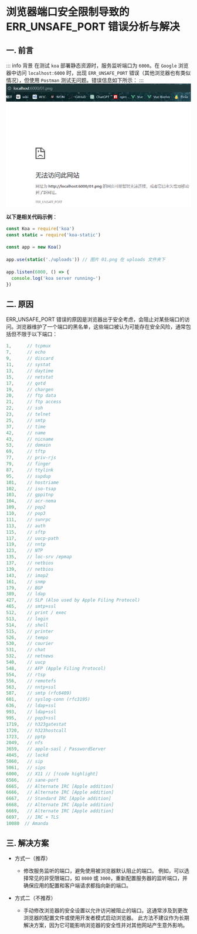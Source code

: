 # 浏览器端口安全限制导致的 ERR_UNSAFE_PORT 错误分析与解决

## 一. 前言
::: info 背景
在测试 `koa` 部署静态资源时，服务监听端口为 `6000`。在 `Google` 浏览器中访问 `localhost:6000` 时，出现 `ERR_UNSAFE_PORT` 错误（其他浏览器也有类似情况），但使用 `Postman` 测试无问题。错误信息如下所示：
:::
<img src="./assets/image-20230215141622397.png" alt="image-20230215141622397" style="zoom: 80%;" />

**以下是相关代码示例**：

  ```js
  const Koa = require('koa')
  const static = require('koa-static')
  
  const app = new Koa()
  
  app.use(static('./uploads')) // 图片 01.png 在 uploads 文件夹下
  
  app.listen(6000, () => {
    console.log('koa server running~')
  })
  ```



## 二. 原因
ERR_UNSAFE_PORT 错误的原因是浏览器出于安全考虑，会阻止对某些端口的访问。浏览器维护了一个端口的黑名单，这些端口被认为可能存在安全风险，通常包括但不限于以下端口：

  ```js
  1,      // tcpmux
  7,      // echo
  9,      // discard
  11,     // systat
  13,     // daytime
  15,     // netstat
  17,     // qotd
  19,     // chargen
  20,     // ftp data
  21,     // ftp access
  22,     // ssh
  23,     // telnet
  25,     // smtp
  37,     // time
  42,     // name
  43,     // nicname
  53,     // domain
  69,     // tftp
  77,     // priv-rjs
  79,     // finger
  87,     // ttylink
  95,     // supdup
  101,    // hostriame
  102,    // iso-tsap
  103,    // gppitnp
  104,    // acr-nema
  109,    // pop2
  110,    // pop3
  111,    // sunrpc
  113,    // auth
  115,    // sftp
  117,    // uucp-path
  119,    // nntp
  123,    // NTP
  135,    // loc-srv /epmap
  137,    // netbios
  139,    // netbios
  143,    // imap2
  161,    // snmp
  179,    // BGP
  389,    // ldap
  427,    // SLP (Also used by Apple Filing Protocol)
  465,    // smtp+ssl
  512,    // print / exec
  513,    // login
  514,    // shell
  515,    // printer
  526,    // tempo
  530,    // courier
  531,    // chat
  532,    // netnews
  540,    // uucp
  548,    // AFP (Apple Filing Protocol)
  554,    // rtsp
  556,    // remotefs
  563,    // nntp+ssl
  587,    // smtp (rfc6409)
  601,    // syslog-conn (rfc3195)
  636,    // ldap+ssl
  993,    // ldap+ssl
  995,    // pop3+ssl
  1719,   // h323gatestat
  1720,   // h323hostcall
  1723,   // pptp
  2049,   // nfs
  3659,   // apple-sasl / PasswordServer
  4045,   // lockd
  5060,   // sip
  5061,   // sips
  6000,   // X11 // [!code highlight]
  6566,   // sane-port
  6665,   // Alternate IRC [Apple addition]
  6666,   // Alternate IRC [Apple addition]
  6667,   // Standard IRC [Apple addition]
  6668,   // Alternate IRC [Apple addition]
  6669,   // Alternate IRC [Apple addition]
  6697,   // IRC + TLS
  10080  // Amanda
  ```
  
  

## 三. 解决方案

- 方式一（推荐）
  - 修改服务监听的端口，避免使用被浏览器默认阻止的端口。
  例如，可以选择常见的非受限端口，如 `8080` 或 `3000`，重新配置服务器的监听端口，并确保应用的配置和客户端请求都指向新的端口。

- 方式二（不推荐）
  - 手动修改浏览器的安全设置以允许访问被阻止的端口。这通常涉及到更改浏览器的配置文件或使用开发者模式启动浏览器。
  此方法不建议作为长期解决方案，因为它可能影响浏览器的安全性并对其他网站产生意外影响。







